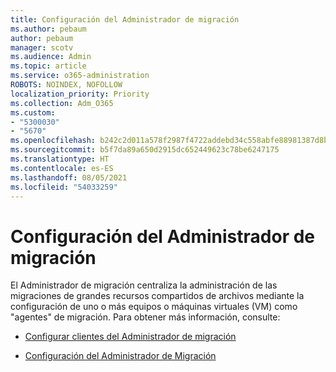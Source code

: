```yaml
---
title: Configuración del Administrador de migración
ms.author: pebaum
author: pebaum
manager: scotv
ms.audience: Admin
ms.topic: article
ms.service: o365-administration
ROBOTS: NOINDEX, NOFOLLOW
localization_priority: Priority
ms.collection: Adm_O365
ms.custom:
- "5300030"
- "5670"
ms.openlocfilehash: b242c2d011a578f2987f4722addebd34c558abfe88981387d8bcc3f7550e53b4
ms.sourcegitcommit: b5f7da89a650d2915dc652449623c78be6247175
ms.translationtype: HT
ms.contentlocale: es-ES
ms.lasthandoff: 08/05/2021
ms.locfileid: "54033259"
---
```

# <a name="configuring-migration-manager"></a>Configuración del Administrador de migración

El Administrador de migración centraliza la administración de las migraciones de grandes recursos compartidos de archivos mediante la configuración de uno o más equipos o máquinas virtuales (VM) como "agentes" de migración. Para obtener más información, consulte:

- [Configurar clientes del Administrador de migración](https://docs.microsoft.com/sharepointmigration/mm-setup-clients)

- [Configuración del Administrador de Migración](https://docs.microsoft.com/sharepointmigration/mm-settings)
